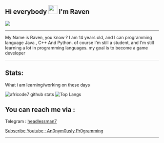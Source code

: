 ## Hi everybody <img src="https://github.com/TheDudeThatCode/TheDudeThatCode/blob/master/Assets/Hi.gif" width="29px"> I'm Raven
<img align="center" height="auto" src="https://e.top4top.io/p_1770mvw430.jpeg"/>

___

My Name is Raven, you know ? I am 14 years old, and I can programming language Java , C++ And Python. of course I'm still a student, and I'm still learning a lot in programming languages. my goal is to become a game developer

___

## Stats:

What i am learning/working on these days

![africode7 github stats](https://github-readme-stats.vercel.app/api?username=africode7&show_icons=true&theme=buefy&show_owner=true)
![Top Langs](https://github-readme-stats.vercel.app/api/top-langs/?username=africode7&theme=buefy&hide=css,html)

## You can reach me via :
Telegram : <a href="https://t.me/headlessman7"> headlessman7

Subscribe Youtube : <a href="https://www.youtube.com/channel/UCgi73Iqz6RI0IQj8i4s49sw"> An0nym0usly Pr0gramming

___

